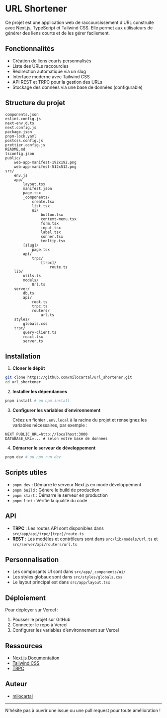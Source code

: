 
# URL Shortener

Ce projet est une application web de raccourcissement d’URL construite avec Next.js, TypeScript et Tailwind CSS. Elle permet aux utilisateurs de générer des liens courts et de les gérer facilement.

## Fonctionnalités

- Création de liens courts personnalisés
- Liste des URLs raccourcies
- Redirection automatique via un slug
- Interface moderne avec Tailwind CSS
- API REST et TRPC pour la gestion des URLs
- Stockage des données via une base de données (configurable)

## Structure du projet


```text
components.json
eslint.config.js
next-env.d.ts
next.config.js
package.json
pnpm-lock.yaml
postcss.config.js
prettier.config.js
README.md
tsconfig.json
public/
	web-app-manifest-192x192.png
	web-app-manifest-512x512.png
src/
	env.js
	app/
		layout.tsx
		manifest.json
		page.tsx
		_components/
			create.tsx
			list.tsx
			ui/
				button.tsx
				context-menu.tsx
				form.tsx
				input.tsx
				label.tsx
				sonner.tsx
				tooltip.tsx
		[slug]/
			page.tsx
		api/
			trpc/
				[trpc]/
					route.ts
	lib/
		utils.ts
		models/
			Url.ts
	server/
		db.ts
		api/
			root.ts
			trpc.ts
			routers/
				url.ts
	styles/
		globals.css
	trpc/
		query-client.ts
		react.tsx
		server.ts
```

## Installation

1. **Cloner le dépôt**
```bash
git clone https://github.com/milocartal/url_shortener.git
cd url_shortener
```

2. **Installer les dépendances**

```bash
pnpm install # ou npm install
```

3. **Configurer les variables d’environnement**

	 Créez un fichier `.env.local` à la racine du projet et renseignez les variables nécessaires, par exemple :

```env
NEXT_PUBLIC_URL=http://localhost:3000
DATABASE_URL=... # selon votre base de données
```

4. **Démarrer le serveur de développement**

```bash
pnpm dev # ou npm run dev
```

## Scripts utiles

- `pnpm dev` : Démarre le serveur Next.js en mode développement
- `pnpm build` : Génère le build de production
- `pnpm start` : Démarre le serveur en production
- `pnpm lint` : Vérifie la qualité du code

## API

- **TRPC** : Les routes API sont disponibles dans `src/app/api/trpc/[trpc]/route.ts`
- **REST** : Les modèles et contrôleurs sont dans `src/lib/models/Url.ts` et `src/server/api/routers/url.ts`

## Personnalisation

- Les composants UI sont dans `src/app/_components/ui/`
- Les styles globaux sont dans `src/styles/globals.css`
- Le layout principal est dans `src/app/layout.tsx`

## Déploiement

Pour déployer sur Vercel :
1. Pousser le projet sur GitHub
2. Connecter le repo à Vercel
3. Configurer les variables d’environnement sur Vercel

## Ressources

- [Next.js Documentation](https://nextjs.org/docs)
- [Tailwind CSS](https://tailwindcss.com/)
- [TRPC](https://trpc.io/)

## Auteur

- [milocartal](https://github.com/milocartal)

---

N’hésite pas à ouvrir une issue ou une pull request pour toute amélioration !
